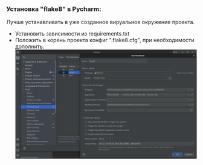 ### Установка "flake8" в Pycharm:
Лучше устанавливать в уже созданное вируальное окружение проекта.

- Установить зависимости из requirements.txt
- Положить в корень проекта конфиг ".flake8.cfg", при необходимости дополнить.
![flake8.png](img%2Fflake8.png)